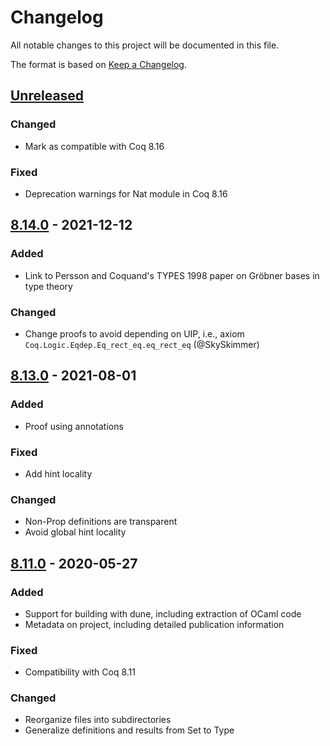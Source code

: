 # Changelog
All notable changes to this project will be documented in this file.

The format is based on [Keep a Changelog](https://keepachangelog.com/en/1.0.0/).

## [Unreleased]

### Changed
- Mark as compatible with Coq 8.16

### Fixed
- Deprecation warnings for Nat module in Coq 8.16

## [8.14.0] - 2021-12-12

### Added
- Link to Persson and Coquand's TYPES 1998 paper on Gröbner bases in type theory

### Changed
- Change proofs to avoid depending on UIP, i.e., axiom `Coq.Logic.Eqdep.Eq_rect_eq.eq_rect_eq` (@SkySkimmer)

## [8.13.0] - 2021-08-01

### Added
- Proof using annotations

### Fixed
- Add hint locality

### Changed
- Non-Prop definitions are transparent
- Avoid global hint locality

## [8.11.0] - 2020-05-27
### Added
- Support for building with dune, including extraction of OCaml code
- Metadata on project, including detailed publication information

### Fixed
- Compatibility with Coq 8.11

### Changed
- Reorganize files into subdirectories
- Generalize definitions and results from Set to Type

[Unreleased]: https://github.com/coq-community/buchberger/compare/v8.14.0...master
[8.14.0]: https://github.com/coq-community/buchberger/releases/tag/v8.14.0
[8.13.0]: https://github.com/coq-community/buchberger/releases/tag/v8.13.0
[8.11.0]: https://github.com/coq-community/buchberger/releases/tag/v8.11.0
